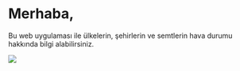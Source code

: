 <h1>Merhaba,</h1>
<p>Bu web uygulaması ile ülkelerin, şehirlerin ve semtlerin hava durumu hakkında bilgi alabilirsiniz.</p>

<img stlye="max-width:30% !important;" src='https://imgur.com/RkKDVpG.png'>
